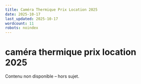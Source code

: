 ```yaml
---
title: Caméra Thermique Prix Location 2025
date: 2025-10-17
last_updated: 2025-10-17
wordcount: 11
robots: noindex
---
```


# caméra thermique prix location 2025

Contenu non disponible – hors sujet.
